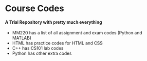 # Course Codes

#### A Trial Repository with pretty much everything
- MM220 has a list of all assignment and exam codes (Python and MATLAB)
- HTML has practice codes for HTML and CSS
- C++ has CS101 lab codes
- Python has other extra codes
